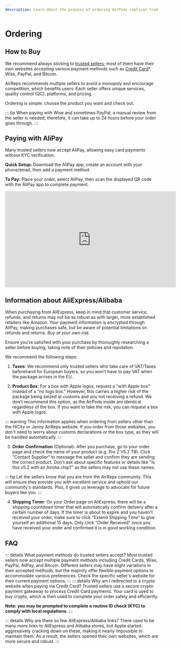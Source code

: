 ```yaml
---
description: Learn about the process of ordering AirPods replicas from various sellers, including tips on buying from AliExpress/Alibaba, payment methods, taxes, product box options, order confirmation, and shipping timers. Understand why Wise or Bitcoin are the preferred payment methods and explore potential alternatives for credit card payments.
---
```


# Ordering

## How to Buy

We recommend always sticking to [trusted sellers](https://airpodsreplicas.com/links/info); most of them have their own websites accepting various payment methods such as  [Credit Card](#credit-card-note)*, Wise, PayPal, and Bitcoin.

AirReps recommends multiple sellers to avoid a monopoly and encourage competition, which benefits users. Each seller offers unique services, quality control (QC), platforms, and pricing.

Ordering is simple: choose the product you want and check out.

::: tip
When paying with Wise and sometimes PayPal, a manual review from the seller is needed; therefore, it can take up to 24 hours before your order goes through.
:::

## Paying with AliPay

Many trusted sellers now accept AliPay, allowing easy card payments without KYC verification.

**Quick Setup:** Download the AliPay app, create an account with your phone/email, then add a payment method.

**To Pay:** Place your order, select AliPay, then scan the displayed QR code with the AliPay app to complete payment.

<iframe width="560" height="315" src="https://www.youtube.com/embed/QTtptEJPIWs" frameborder="0" allowfullscreen></iframe>




## Information about AliExpress/Alibaba

When purchasing from AliExpress, keep in mind that customer service, refunds, and returns may not be as robust as with larger, more established retailers like Amazon. Your payment information is encrypted through AliPay, making purchases safe, but be aware of potential limitations on refunds and returns. *Buy at your own risk.*

Ensure you're satisfied with your purchase by thoroughly researching a seller before buying, taking note of their policies and reputation.

We recommend the following steps:

1. **Taxes**: We recommend only trusted sellers who take care of VAT/Taxes beforehand for European buyers, so you won't have to pay VAT when the package arrives in the EU.

2. **Product Box**: For a box with Apple logos, request a "with Apple box" instead of a "no logo box." However, this carries a higher risk of the package being seized at customs and you not receiving a refund. We don't recommend this option, as the AirPods inside are identical regardless of the box. If you want to take the risk, you can request a box with Apple logos.

::: warning
This information applies when ordering from sellers other than the HiCity or Jenny AirReps website. If you order from those websites, you don't need to worry about customs declarations or the box type, as they will be handled automatically.
:::

3. **Order Confirmation** (Optional): After you purchase, go to your order page and check the name of your product (e.g. Pro 2 V5.2 TB). Click "Contact Supplier" to message the seller and confirm they are sending the correct product. Don't ask about specific features or details like "Is this v5.2 with an Airoha chip?" as the sellers may not use these names.

::: tip
Let the sellers know that you are from the AirReps community. This will ensure they provide you with excellent service and uphold our community's standards. Plus, it gives us leverage to advocate for future buyers like you.
:::

4. **Shipping Timer**: On your Order page on AliExpress, there will be a shipping countdown timer that will automatically confirm delivery after a certain number of days. If the timer is about to expire and you haven't received your order, make sure to click "Extend Shipping Time" to give yourself an additional 15 days. Only click "Order Received" once you have received your order and confirmed it is in good working condition.

## FAQ

::: details What payment methods do trusted sellers accept?
Most trusted sellers now accept multiple payment methods including Credit Cards, Wise, PayPal, AliPay, and Bitcoin. Different sellers may have slight variations in their accepted methods, but the majority offer flexible payment options to accommodate various preferences. Check the specific seller's website for their current payment options.
:::
<span id="credit-card-note"></span>
::: details Why am I redirected to a crypto website when paying via Credit Card?
Trusted sellers use a secure crypto payment gateaway to process Credit Card payments. Your card is used to buy crypto, which is then used to complete your order safely and efficiently.

**Note: you may be prompted to complete a routine ID check (KYC) to comply with local regulations.**
:::

::: details Why are there so few AliExpress/Alibaba links?
There used to be many more links to AliExpress and Alibaba stores, but Apple started aggressively cracking down on these, making it nearly impossible to maintain them. As a result, the sellers opened their own websites, which are more secure and robust.
:::


